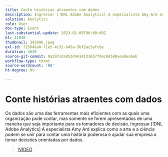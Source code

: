 ```yaml
---
title: Conte histórias atraentes com dados
description: Ingressar [!DNL Adobe Analytics] A especialista Amy Ard explica como a arte e a ciência podem se unir para contar uma história poderosa e ajudar sua empresa a tomar decisões orientadas por dados.
solution: Analytics
role: User
doc-type: Event
last-substantial-update: 2023-02-09T00:00:00Z
kt: 11848
thumbnail: 342096.jpeg
exl-id: 725649a0-71e5-4c32-b45a-5bf2ac5afcbe
duration: 3630
source-git-commit: 9a297cda953d4414131657f9ac84580aea0eabeb
workflow-type: tm+mt
source-wordcount: '88'
ht-degree: 0%

---
```


# Conte histórias atraentes com dados

Os dados são uma das ferramentas mais eficientes com as quais uma organização pode contar, mas somente se forem apresentados de uma maneira que seja importante para os tomadores de decisão. Ingressar [!DNL Adobe Analytics] A especialista Amy Ard explica como a arte e a ciência podem se unir para contar uma história poderosa e ajudar sua empresa a tomar decisões orientadas por dados.

>[!VIDEO](https://video.tv.adobe.com/v/342096/?quality=12&learn=on)
